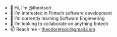 - 👋 Hi, I’m @theotsori
- 👀 I’m interested in Fintech software development
- 🌱 I’m currently learning Software Engineering
- 💞️ I’m looking to collaborate on anything fintech
- 📫 Reach me - theodoretsori@gmail.com

<!---
theotsori/theotsori is a ✨ special ✨ repository because its `README.md` (this file) appears on your GitHub profile.
You can click the Preview link to take a look at your changes.
--->
